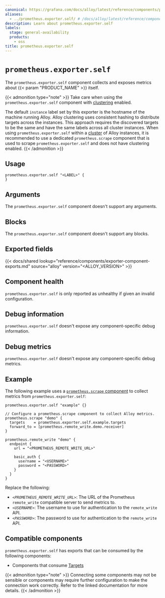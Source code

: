 ```yaml
---
canonical: https://grafana.com/docs/alloy/latest/reference/components/prometheus/prometheus.exporter.self/
aliases:
  - ../prometheus.exporter.self/ # /docs/alloy/latest/reference/components/prometheus.exporter.self/
description: Learn about prometheus.exporter.self
labels:
  stage: general-availability
  products:
    - oss
title: prometheus.exporter.self
---
```


# `prometheus.exporter.self`

The `prometheus.exporter.self` component collects and exposes metrics about {{< param "PRODUCT_NAME" >}} itself.

{{< admonition type="note" >}}
Take care when using the `prometheus.exporter.self` component with [clustering](../../../../get-started/clustering/) enabled.

The default `instance` label set by this exporter is the hostname of the machine running Alloy. Alloy clustering uses consistent
hashing to distribute targets across the instances. This approach requires the discovered targets to be the same and have the same
labels across all cluster instances. When using `prometheus.exporter.self` within a [cluster](../../../../get-started/clustering/)
of Alloy instances, it is recommended to use a dedicated `prometheus.scrape` component that is used to
scrape `prometheus.exporter.self` and does not have clustering enabled.
{{< /admonition >}}

## Usage

```alloy
prometheus.exporter.self "<LABEL>" {
}
```

## Arguments

The `prometheus.exporter.self` component doesn't support any arguments.

## Blocks

The `prometheus.exporter.self` component doesn't support any blocks.

## Exported fields

{{< docs/shared lookup="reference/components/exporter-component-exports.md" source="alloy" version="<ALLOY_VERSION>" >}}

## Component health

`prometheus.exporter.self` is only reported as unhealthy if given an invalid configuration.

## Debug information

`prometheus.exporter.self` doesn't expose any component-specific debug information.

## Debug metrics

`prometheus.exporter.self` doesn't expose any component-specific debug metrics.

## Example

The following example uses a [`prometheus.scrape` component][scrape] to collect metrics from `prometheus.exporter.self`:

```alloy
prometheus.exporter.self "example" {}

// Configure a prometheus.scrape component to collect Alloy metrics.
prometheus.scrape "demo" {
  targets    = prometheus.exporter.self.example.targets
  forward_to = [prometheus.remote_write.demo.receiver]
}

prometheus.remote_write "demo" {
  endpoint {
    url = "<PROMETHEUS_REMOTE_WRITE_URL>"

    basic_auth {
      username = "<USERNAME>"
      password = "<PASSWORD>"
    }
  }
}
```

Replace the following:

* _`<PROMETHEUS_REMOTE_WRITE_URL>`_: The URL of the Prometheus `remote_write` compatible server to send metrics to.
* _`<USERNAME>`_: The username to use for authentication to the `remote_write` API.
* _`<PASSWORD>`_: The password to use for authentication to the `remote_write` API.

[scrape]: ../prometheus.scrape/

<!-- START GENERATED COMPATIBLE COMPONENTS -->

## Compatible components

`prometheus.exporter.self` has exports that can be consumed by the following components:

- Components that consume [Targets](../../../compatibility/#targets-consumers)

{{< admonition type="note" >}}
Connecting some components may not be sensible or components may require further configuration to make the connection work correctly.
Refer to the linked documentation for more details.
{{< /admonition >}}

<!-- END GENERATED COMPATIBLE COMPONENTS -->
